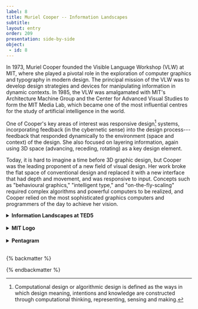 ```yaml
---
label: 8
title: Muriel Cooper -- Information Landscapes
subtitle: 
layout: entry
order: 209
presentation: side-by-side
object:
 - id: 8 
---
```


In 1973, Muriel Cooper founded the Visible Language Workshop (VLW) at MIT, where she played a pivotal role in the exploration of computer graphics and typography in modern design. The principal mission of the VLW was to develop design strategies and devices for manipulating information in dynamic contexts. In 1985, the VLW was amalgamated with MIT's Architecture Machine Group and the Center for Advanced Visual Studies to form the MIT Media Lab, which became one of the most influential centres for the study of artificial intelligence in the world.

One of Cooper's key areas of interest was responsive design[^1] systems, incorporating feedback (in the cybernetic sense) into the design process---feedback that responded dynamically to the environment (space and context) of the design. She also focused on layering information, again using 3D space (advancing, receding, rotating) as a key design element.

Today, it is hard to imagine a time before 3D graphic design, but Cooper was the leading proponent of a new field of visual design. Her work broke the flat space of conventional design and replaced it with a new interface that had depth and movement, and was responsive to input. Concepts such as "behavioural graphics," "intelligent type," and "on-the-fly-scaling" required complex algorithms and powerful computers to be realized, and Cooper relied on the most sophisticated graphics computers and programmers of the day to achieve her vision.

<details>
<summary><b>Information Landscapes at TED5</b></summary>

In 1993, Silicon Graphics---a leading producer of high performance computer graphics hardware and software---loaned the Visible Language Workshop a computer running their Reality Engine, which allowed Muriel Cooper and her team to experiment with type in motion. With a content limit of a few hundred words and a frame rate of 30 frames per second, the Reality Engine had a lower capacity than many of today's smartphones. But at the time, it allowed for a whole new concept of dynamic text as well as a fundamental reconfiguration of the space of graphic design.

In 1994, Cooper presented *Information Landscapes* at the TED5 Conference in Monterey, California. This video offered a radical new model of computer interface design. Information was no longer restricted to a 2D linear space, but could now be produced as a landscape to explore in 3D. And with this change came new design tools---blur, transparency, layering, infinite zoom---as well as a new concept of interaction. The reader was now replaced by a user who moved through a 3D space---navigating, browsing, digging deeper.
</details>

<br>

<details>
<summary><b>MIT Logo</b></summary>

Pentagram is a renowned international design firm that was founded in London in 1972 within a community of interdisciplinary producers. Among its former partners was Lisa Strausfeld, who was a student at the Visual Language Workshop (VLW) when *Information Landscapes* (1994) was produced. Strausfeld's contribution to the video was the design of the "Financial Viewpoints" project, which offered a 3D visualization of Morningstar's mutual fund data.

Muriel Cooper's influential thinking is widely acknowledged at Pentagram. In 2017---to honour the fiftieth anniversary of Cooper joining the MIT Press---Pentagram created a motion graphic salute to her foresight and immense influence on contemporary graphic design.

The MIT Press colophon or logotype designed by Cooper is an archetype for modern logo typography. Designed thirty years before *Information Landscapes*, it bridges the gap between Bauhaus modernism and the VLW's "computationally expressive" graphics.
</details>

<br>

<details>
<summary><b>Pentagram</b></summary>

Pentagram is a leader in algorithmic design, which allows for modelling of complex geometries that would be impossible to produce by hand. Following in the tradition of Muriel Cooper's dynamic forms and on-the-fly scaling, Pentagram's designs are driven by complex algorithms that respond to their physical and conceptual contexts.

Cytora is a London-based company that uses AI to learn and evaluate risk patterns for the insurance industry, making assessments in real time at a granular level by relying on a continuous flow of data. In developing a brand identity for the company, Pentagram drew on the dynamic flow of information that drives Cytora's "Risk Engine." The defining motif is a system of constantly moving and shifting coloured blocks, which alludes to risk fluctuations and the intersecting data that form the "Risk Engine's" assessment.

Covariant is a Berkeley-based AI robotics company that uses computer vision and neural networks to allow robots to adapt, learn and work in diverse environments. Pentagram's brand identity references the "Covariant Brain," AI software that gives robots the capacity to flow from one environment to another and adapt dynamically based on the context.
</details>

<br>

{% backmatter %}

[^1]: Computational design or algorithmic design is defined as the ways in which design meaning, intentions and knowledge are constructed through computational thinking, representing, sensing and making.

{% endbackmatter %}